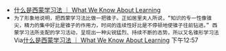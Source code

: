 - [什么是西蒙学习法 ｜ What We Know About Learning](https://www.notion.so/What-We-Know-About-Learning-126c29c8b15441ab89c5eeb8fa948396#d142f47f37c142bbb8ff44b76df0343c)
- `为了形象地说明，把西蒙学习法比做一把锥子。正如居里夫人所说，“知识的专一性像锥尖，精力的集中好比是锥子的作用力，时间的连续性好比是不停顿地使锥子往前钻进。” 西蒙学习法所支配的学习活动，呈现出一种尖锐猛烈、持续不断的态势，所以又名锥形学习法`Via[什么是西蒙学习法 ｜ What We Know About Learning](https://www.notion.so/What-We-Know-About-Learning-126c29c8b15441ab89c5eeb8fa948396#d142f47f37c142bbb8ff44b76df0343c) 下午12:57
